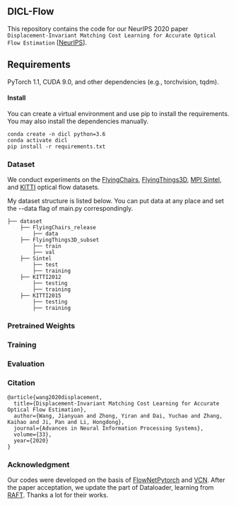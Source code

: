 ## DICL-Flow
This repository contains the code for our NeurIPS 2020 paper `Displacement-Invariant Matching Cost Learning for Accurate Optical Flow Estimation` [[NeurIPS](https://papers.nips.cc/paper/2020/hash/add5aebfcb33a2206b6497d53bc4f309-Abstract.html)].

## Requirements

PyTorch 1.1, CUDA 9.0, and other dependencies (e.g., torchvision, tqdm).

#### Install

You can create a virtual environment and use pip to install the requirements. You may also install the dependencies manually.

```shell
conda create -n dicl python=3.6
conda activate dicl
pip install -r requirements.txt
```


### Dataset

We conduct experiments on the [FlyingChairs](https://lmb.informatik.uni-freiburg.de/resources/datasets/FlyingChairs.en.html#flyingchairs), [FlyingThings3D](https://lmb.informatik.uni-freiburg.de/resources/datasets/SceneFlowDatasets.en.html), [MPI Sintel](http://sintel.is.tue.mpg.de/), and [KITTI](http://www.cvlibs.net/datasets/kitti/eval_scene_flow.php?benchmark=flow) optical flow datasets.

My dataset structure is listed below. You can put data at any place and set the --data flag of main.py correspondingly.

```Shell
├── dataset
    ├── FlyingChairs_release
        ├── data
    ├── FlyingThings3D_subset
        ├── train
        ├── val
    ├── Sintel
        ├── test
        ├── training
    ├── KITTI2012
        ├── testing
        ├── training
    ├── KITTI2015
        ├── testing
        ├── training
```

### Pretrained Weights


### Training


### Evaluation



### Citation

```
@article{wang2020displacement,
  title={Displacement-Invariant Matching Cost Learning for Accurate Optical Flow Estimation},
  author={Wang, Jianyuan and Zhong, Yiran and Dai, Yuchao and Zhang, Kaihao and Ji, Pan and Li, Hongdong},
  journal={Advances in Neural Information Processing Systems},
  volume={33},
  year={2020}
}
```

### Acknowledgment

Our codes were developed on the basis of [FlowNetPytorch](https://github.com/ClementPinard/FlowNetPytorch) and [VCN](https://github.com/gengshan-y/VCN). After the paper acceptation, we update the part of Dataloader, learning from [RAFT](https://github.com/princeton-vl/RAFT). Thanks a lot for their works.

